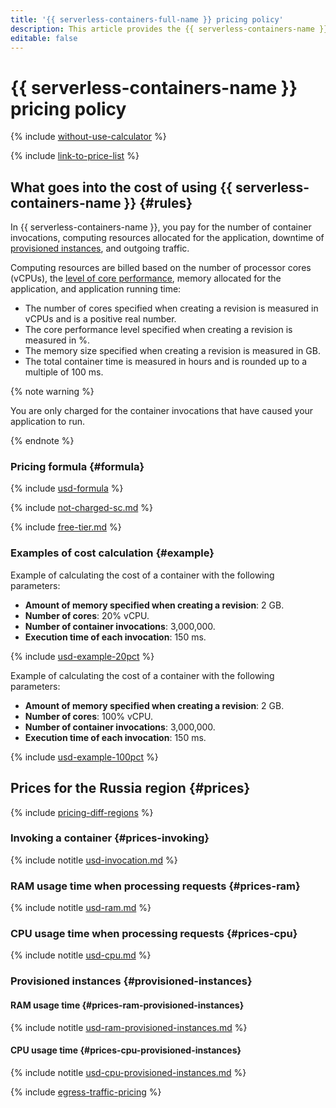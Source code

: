 ```yaml
---
title: '{{ serverless-containers-full-name }} pricing policy'
description: This article provides the {{ serverless-containers-name }} pricing policy.
editable: false
---
```


# {{ serverless-containers-name }} pricing policy



{% include [without-use-calculator](../_includes/pricing/without-use-calculator.md) %}

{% include [link-to-price-list](../_includes/pricing/link-to-price-list.md) %}

## What goes into the cost of using {{ serverless-containers-name }} {#rules}

In {{ serverless-containers-name }}, you pay for the number of container invocations, computing resources allocated for the application, downtime of [provisioned instances](concepts/container.md#provisioned-instances), and outgoing traffic.

Computing resources are billed based on the number of processor cores (vCPUs), the [level of core performance](../compute/concepts/performance-levels.md), memory allocated for the application, and application running time:

* The number of cores specified when creating a revision is measured in vCPUs and is a positive real number.
* The core performance level specified when creating a revision is measured in %.
* The memory size specified when creating a revision is measured in GB.
* The total container time is measured in hours and is rounded up to a multiple of 100 ms.

{% note warning %}

You are only charged for the container invocations that have caused your application to run.

{% endnote %}

### Pricing formula {#formula}



{% include [usd-formula](../_pricing_examples/serverless-containers/usd-formula.md) %}


{% include [not-charged-sc.md](../_includes/pricing/price-formula/not-charged-serverless-containers.md) %}

{% include [free-tier.md](../_includes/pricing/price-formula/free-tier.md) %}

### Examples of cost calculation {#example}

Example of calculating the cost of a container with the following parameters:

* **Amount of memory specified when creating a revision**: 2 GB.
* **Number of cores**: 20% vCPU.
* **Number of container invocations**: 3,000,000.
* **Execution time of each invocation**: 150 ms.



{% include [usd-example-20pct](../_pricing_examples/serverless-containers/usd-example-20pct.md) %}


Example of calculating the cost of a container with the following parameters:

* **Amount of memory specified when creating a revision**: 2 GB.
* **Number of cores**: 100% vCPU.
* **Number of container invocations**: 3,000,000.
* **Execution time of each invocation**: 150 ms.



{% include [usd-example-100pct](../_pricing_examples/serverless-containers/usd-example-100pct.md) %}


## Prices for the Russia region {#prices}

{% include [pricing-diff-regions](../_includes/pricing-diff-regions.md) %}

### Invoking a container {#prices-invoking}



{% include notitle [usd-invocation.md](../_pricing/serverless-containers/usd-invocations.md) %}


### RAM usage time when processing requests {#prices-ram}



{% include notitle [usd-ram.md](../_pricing/serverless-containers/usd-ram.md) %}


### CPU usage time when processing requests {#prices-cpu}



{% include notitle [usd-cpu.md](../_pricing/serverless-containers/usd-cpu.md) %}


### Provisioned instances {#provisioned-instances}

#### RAM usage time {#prices-ram-provisioned-instances}



{% include notitle [usd-ram-provisioned-instances.md](../_pricing/serverless-containers/usd-ram-provisioned-instances.md) %}


#### CPU usage time {#prices-cpu-provisioned-instances}



{% include notitle [usd-cpu-provisioned-instances.md](../_pricing/serverless-containers/usd-cpu-provisioned-instances.md) %}


{% include [egress-traffic-pricing](../_includes/egress-traffic-pricing.md) %}
